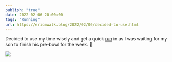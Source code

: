 ```yaml
---
publish: "true"
date: 2022-02-06 20:00:00
tags: "Running"
url: https://ericmwalk.blog/2022/02/06/decided-to-use.html
---
```


Decided to use my time wisely and get a quick [run](http://www.strava.com/activities/6642737306) in as I was waiting for my son to finish his pre-bowl for the week. 🏃

![](https://ericmwalk.blog/uploads/2022/0ea6b67c89.jpg)